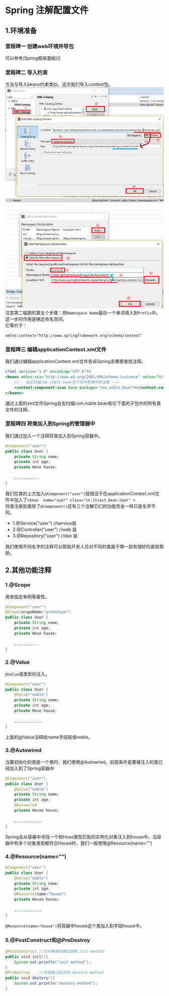# Spring 注解配置文件

## 1.环境准备
### 里程碑一 创建web环境并导包
可以参考(Spring框架基础)[]<br>

### 里程碑二 导入约束
方法与导入beans约束类似，这次我们导入contest包。<br>
![fail](img/4.1.PNG)<br>
![fail](img/4.2.PNG)<br>
注意第二幅图的第五个步骤：把``Namespace Name``最后一个单词填入到``Prefix``中。这一步的作用是确定命名空间。<br>
它等价于：<br>
```xml
xmlns:context="http://www.springframework.org/schema/context"
```

### 里程碑三 编辑applicationContext.xml文件
我们通过编辑applicationContext.xml文件告诉Spring去哪里查找注释。<br>

```xml
<?xml version="1.0" encoding="UTF-8"?>
<beans xmlns:xsi="http://www.w3.org/2001/XMLSchema-instance" xmlns="http://www.springframework.org/schema/beans" xmlns:context="http://www.springframework.org/schema/context" xsi:schemaLocation="http://www.springframework.org/schema/beans http://www.springframework.org/schema/beans/spring-beans-4.2.xsd http://www.springframework.org/schema/context http://www.springframework.org/schema/context/spring-context-4.2.xsd ">
	<!-- 指定扫描com.noble.bean包下的所有类中的注解 -->
	<context:component-scan base-package="com.noble.bean"></context:component-scan>
</beans>
```
通过上面的xml文件Spring会去扫描com.noble.bean和它下面的子包中的所有类文件的注释。<br>

### 里程碑四 将类加入到Spring的管理器中
我们通过加入一个注释将类加入到Spring容器中。<br>
```java
@Component("user")
public class User {
	private String name;
	private int age;
	private Hose house;

    ...........
}
```
我们在类的上方加入``@Component("user")``就相当于在applicationContext.xml文件中加入了``<bean  name="user" class="cn.itcast.bean.User" >``<br>
将类注册到类除了``@Component()``还有三个注解它们的功能完全一样只是名字不同。<br>
- 1.@Service("user") //service层
- 2.@Controller("user") //web 层
- 3.@Repository("user") //dao 层

我们使用不同名字的注释可以帮助开发人员对不同的类属于哪一层有很好的直观帮助。<br>

## 2.其他功能注释
### 1.@Scope
用来指定单例等属性。<br>
```java
@Component("user")
@Scope(scopeName="prototype")
public class User {
	private String name;
	private int age;
	private Hose house;

    ...........
}
```
### 2.@Value
``@Value``值类型的注入。<br>
```java
@Component("user")
public class User {
	@Value("noble")
	private String name;
	private int age;
	private Hose house;

    ............
}
```
上面的@Value注释给name字段赋值noble。<br>

### 3.@Autowired
当要初始化的值是一个类时，我们使用@Autowired。前提条件是要被注入的类已经加入到了Spring容器中<br>
```java
@Component("user")
public class User {
	@Value("noble")
	private String name;
	private int age;
    @Autowired
	private House house;

    ............
}
```
Spring会从容器中寻找一个和Hose类型匹配的实例化对象注入到house中。当容器中有多个对象类型都符合House时，我们一般使用@Resource(name="")<br>

### 4.@Resource(name="")
```java
@Component("user")
public class User {
	@Value("noble")
	private String name;
	private int age;
    @Resource(name="house")
	private House house;

    ............
}
```
``@Resource(name="house")``将容器中house这个类加入到字段house中。<br>

### 5.@PostConstruct和@PreDestroy
```java
@PostConstruct //在对象被创建后调用.init-method
public void init(){
    System.out.println("init method");
}
@PreDestroy    //在销毁之前调用.destory-method
public void destory(){
    System.out.println("destory-method");
}
```